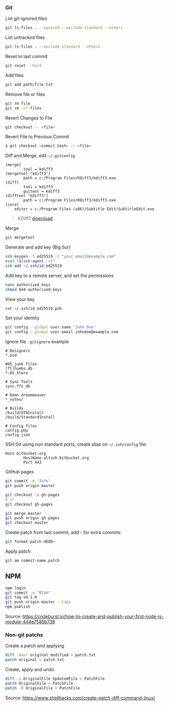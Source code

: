 ### Git

List git-ignored files
```sh
git ls-files . --ignored --exclude-standard --others
```

List untracked files
```sh
git ls-files . --exclude-standard --others
```

Reset to last commit
```sh
git reset --hard
```

Add files
```sh
git add path/file.txt
```

Remove file or files
```sh
git rm file
git rm -rf files
```

Revert Changes to File
```sh
git checkout -- <file>
```

Revert File to Previous Commit
```sh
$ git checkout <commit_hash> -- <file>
```

Diff and Merge, edit `~/.gitconfig`
```
[merge]
        tool = kdiff3
[mergetool "kdiff3"]
        path = c:/Program Files/KDiff3/kdiff3.exe
[diff]
        tool = kdiff3
        guitool = kdiff3
[difftool "kdiff3"]
        path = c:/Program Files/KDiff3/kdiff3.exe
[core]
	editor = c:/Program Files (x86)/Subtitle Edit/SubtitleEdit.exe
```

> KDiff3 [download](http://kdiff3.sourceforge.net/).

Merge
```sh
git mergetool
```

Generate and add key (Big Sur)
```sh
ssh-keygen -t ed25519 -C "your_email@example.com"
eval "$(ssh-agent -s)"
ssh-add ~/.ssh/id_ed25519
```

Add key to a remote server, and set the permissions
```sh
nano authorized_keys
chmod 644 authorized_keys
```

View your key
```sh
cat ~/.ssh/id_ed25519.pub
```

Set your identity
```sh
git config --global user.name "John Doe"
git config --global user.email johndoe@example.com
```

Ignore file `.gitignore` example
```
# Designers
*.psd

#OS junk files
[Tt]humbs.db
*.DS_Store

# Sync Tools
sync.ffs_db

# Damn dreamweaver
*_notes/

# Builds
/build/OTAInstall
/build/StandardInstall

# Config files
config.php
config.json
```

SSH Git using non standard ports, create alias on `~/.ssh/config` file:
```
Host bitbucket.org
        HostName altssh.bitbucket.org
        Port 443
```

GitHub pages
```sh
git commit -m 'Info'
git push origin master

git checkout -b gh-pages
# or
git checkout gh-pages

git merge master
git push origin gh-pages
git checkout master
```

Create patch from last commit, add `~` for extra commits:
```sh
git format-patch HEAD~
```

Apply patch:
```sh
git am commit-name.patch
```

## NPM
```sh
npm login
git commit -m "Blah"
git tag v0.1.0
git push origin master --tags
npm publish
```

Source: https://codeburst.io/how-to-create-and-publish-your-first-node-js-module-444e7585b738

### Non-git patchs

Create a patch and applying
```sh
diff -Naur original modified > patch.txt
patch original < patch.txt
```

Create, apply and undo
```sh
diff -u OriginalFile UpdatedFile > PatchFile
patch OriginalFile < PatchFile
patch -R OriginalFile < PatchFile
```

Source: https://www.shellhacks.com/create-patch-diff-command-linux/